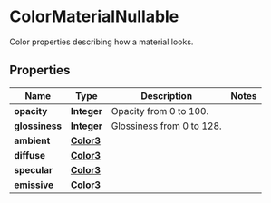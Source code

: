 

# ColorMaterialNullable

Color properties describing how a material looks.

## Properties

Name | Type | Description | Notes
------------ | ------------- | ------------- | -------------
**opacity** | **Integer** | Opacity from 0 to 100. | 
**glossiness** | **Integer** | Glossiness from 0 to 128. | 
**ambient** | [**Color3**](Color3.md) |  | 
**diffuse** | [**Color3**](Color3.md) |  | 
**specular** | [**Color3**](Color3.md) |  | 
**emissive** | [**Color3**](Color3.md) |  | 



